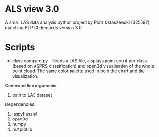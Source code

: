 # ALS view 3.0
A small LAS data analysis python project by Piotr Ostaszewski (325697) matching FTP GI demands version 3.0.

# Scripts

* class compare.py - Reads a LAS file, displays point count per class (based on ASPRS classification) and open3d visualisation of the whole point cloud. The same color palette used in both the chart and the visualization.

Command line arguments:
1. path to LAS dataset

Dependencies:
1. laspy[laszip]
2. open3d
3. numpy
4. matplotlib

